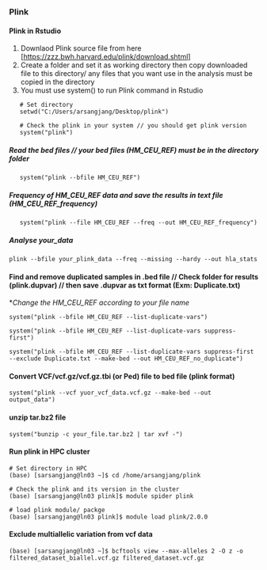 ### Plink
#### Plink in Rstudio

1. Downlaod Plink source file from here [https://zzz.bwh.harvard.edu/plink/download.shtml]
2. Create a folder and set it as working directory then copy downloaded file to this directory/ any files that you want use in the analysis must be copied in the directory
3. You must use system() to run Plink command in Rstudio
   
``` {r}
   # Set directory
   setwd("C:/Users/arsangjang/Desktop/plink")

   # Check the plink in your system // you should get plink version
   system("plink")
   ```
##### Read the bed files // your bed files (HM_CEU_REF) must be in the directory folder
```{r}
   system("plink --bfile HM_CEU_REF")
```
##### Frequency of HM_CEU_REF data and save the results in text file (HM_CEU_REF_frequency)
```{r}
   system("plink --file HM_CEU_REF --freq --out HM_CEU_REF_frequency")
```
##### Analyse your_data
``` {r}
plink --bfile your_plink_data --freq --missing --hardy --out hla_stats
```
#### Find and remove duplicated samples in .bed file // Check folder for results (plink.dupvar) // then save .dupvar as txt format (Exm: Duplicate.txt)
**Change the HM_CEU_REF according to your file name*
```{r}
system("plink --bfile HM_CEU_REF --list-duplicate-vars")

system("plink --bfile HM_CEU_REF --list-duplicate-vars suppress-first")

system("plink --bfile HM_CEU_REF --list-duplicate-vars suppress-first --exclude Duplicate.txt --make-bed --out HM_CEU_REF_no_duplicate")
```

#### Convert VCF/vcf.gz/vcf.gz.tbi (or Ped) file to bed file (plink format) 
```{r}
system("plink --vcf yuor_vcf_data.vcf.gz --make-bed --out output_data")
```
#### unzip tar.bz2 file
```{r}
system("bunzip -c your_file.tar.bz2 | tar xvf -")
```
#### Run plink in HPC cluster 
```
# Set directory in HPC
(base) [sarsangjang@ln03 ~]$ cd /home/arsangjang/plink

# Check the plink and its version in the cluster
(base) [sarsangjang@ln03 plink]$ module spider plink

# load plink module/ packge
(base) [sarsangjang@ln03 plink]$ module load plink/2.0.0
```
#### Exclude multiallelic variation from vcf data
```
(base) [sarsangjang@ln03 ~]$ bcftools view --max-alleles 2 -O z -o filtered_dataset_biallel.vcf.gz filtered_dataset.vcf.gz
``` 
   
   
